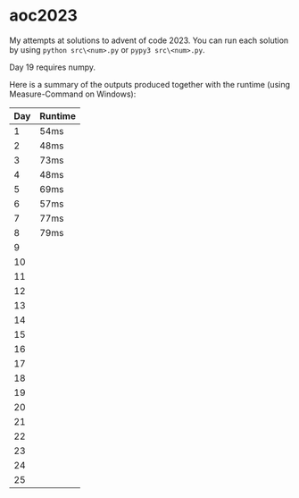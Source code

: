 # aoc2023
My attempts at solutions to advent of code 2023. You can run each solution by using `python src\<num>.py` or `pypy3 src\<num>.py`.

Day 19 requires numpy.

Here is a summary of the outputs produced together with the runtime (using Measure-Command on Windows):

| Day | Runtime      |
|-----|--------------|
| 1   | 54ms |
| 2   | 48ms |
| 3   | 73ms |
| 4   | 48ms |
| 5   | 69ms |
| 6   | 57ms |
| 7   | 77ms |
| 8   | 79ms |
| 9   |  |
| 10  |  |
| 11  |  |
| 12  |  |
| 13  |  |
| 14  |  |
| 15  |  |
| 16  |  |
| 17  |  |
| 18  |  |
| 19  |  |
| 20  |  |
| 21  |  |
| 22  |  |
| 23  |  |
| 24  |  |
| 25  |  |